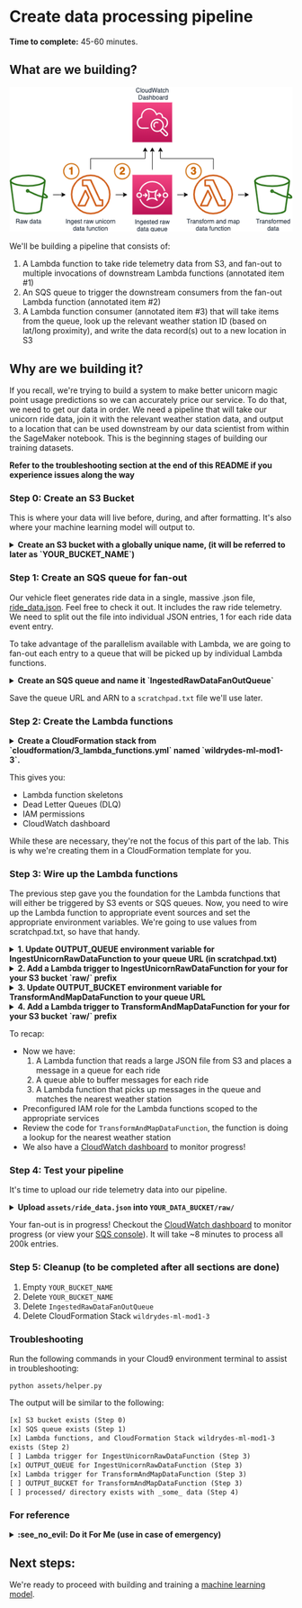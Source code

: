 # Create data processing pipeline

**Time to complete:** 45-60 minutes.

## What are we building?
![Architecture diagram](assets/WildRydesML_1.png)

We'll be building a pipeline that consists of:

1. A Lambda function to take ride telemetry data from S3, and fan-out to multiple invocations of downstream Lambda functions (annotated item #1)
1. An SQS queue to trigger the downstream consumers from the fan-out Lambda function (annotated item #2)
1. A Lambda function consumer (annotated item #3) that will take items from the queue, look up the relevant weather station ID (based on lat/long proximity), and write the data record(s) out to a new location in S3

## Why are we building it?
If you recall, we're trying to build a system to make better unicorn magic point usage predictions so we can accurately price our service.  To do that, we need to get our data in order.  We need a pipeline that will take our unicorn ride data, join it with the relevant weather station data, and output to a location that can be used downstream by our data scientist from within the SageMaker notebook.  This is the beginning stages of building our training datasets.

**Refer to the troubleshooting section at the end of this README if you experience issues along the way**

### Step 0: Create an S3 Bucket
This is where your data will live before, during, and after formatting. It's also where your machine learning model will output to.

<details>
<summary><strong>Create an S3 bucket with a globally unique name, (it will be referred to later as `YOUR_BUCKET_NAME`)</strong></summary><p>
In your Cloud9 terminal, run the following code:

```
# Command should be ran from /home/ec2-user/environment/aws-serverless-workshops/MachineLearning/1_DataProcessing in your cloud 9 environment
# run `pwd` to see your current directory
# Run this command to navigate to the correct folder
cd /home/ec2-user/environment/aws-serverless-workshops/MachineLearning/1_DataProcessing

# Run this command to create your bucket
aws s3 mb s3://YOUR_BUCKET_NAME >> scratchpad.txt

# Run this command to verify your bucket was created successfully
aws s3 ls s3://YOUR_BUCKET_NAME

# If you don't see an error you're good.
```
</p></details>

### Step 1: Create an SQS queue for fan-out
Our vehicle fleet generates ride data in a single, massive .json file, [ride_data.json](assets/ride_data.json). Feel free to check it out.  It includes the raw ride telemetry.  We need to split out the file into individual JSON entries, 1 for each ride data event entry.

To take advantage of the parallelism available with Lambda, we are going to fan-out each entry to a queue that will be picked up by individual Lambda functions.

<details>
<summary><strong>Create an SQS queue and name it `IngestedRawDataFanOutQueue`</strong></summary><p>
In your Cloud9 terminal, run the following code:

```
# Command should be ran from /home/ec2-user/environment/aws-serverless-workshops/MachineLearning/1_DataProcessing in your cloud 9 environment
# run `pwd` to see your current directory

aws sqs create-queue --queue-name IngestedRawDataFanOutQueue >> scratchpad.txt

# scratchpad.txt now has the queue URL, you'll need it for the next command to grab the ARN. Keep the quotes and replace YOUR_QUEUE_URL with the value in scratchpad.txt.

aws sqs get-queue-attributes --queue-url "YOUR_QUEUE_URL" --attribute-names QueueArn >> scratchpad.txt
```
</p></details>

Save the queue URL and ARN to a `scratchpad.txt` file we'll use later.


### Step 2: Create the Lambda functions

<details>
<summary><strong>Create a CloudFormation stack from `cloudformation/3_lambda_functions.yml` named `wildrydes-ml-mod1-3`.</strong></summary><p>
In your Cloud9 terminal, run the following code:

```
# Command should be ran from /home/ec2-user/environment/aws-serverless-workshops/MachineLearning/1_DataProcessing in your cloud 9 environment
# run `pwd` to see your current directory

TODO - double check this syntax
Run some code in the terminal to >> a scratchpad.txt with the appropriate parameters you'll need for this template (also include DataProcessingRole Arn)

aws cloudformation create-stack \
    --stack-name wildrydes-ml-mod1-3 \
    --parameters ParameterKey=DataBucket,ParameterValue=YOUR_BUCKET_NAME \
    ParameterKey=IngestedRawDataFanOutQueueArn,ParameterValue=YOUR_QUEUE_ARN \
    --capabilities CAPABILITY_NAMED_IAM \
    --template-body file://cloudformation/3_lambda_functions.yml
```

There are a couple options to track the CloudFormation stack creation process:
1. In your Cloud9 terminal, run the following code:
    ```
    # Run this command to verify the stack was successfully created. You should expect to see "CREATE_COMPLETE".
    # If you see "CREATE_IN_PROGRESS", your stack is still being created. Wait and re-run the command.
    # If you see "ROLLBACK_COMPLETE", pause and see what went wrong.
    aws cloudformation describe-stacks \
        --stack-name wildrydes-ml-mod1-3 \
        --query "Stacks[0].StackStatus"
    ```
1. Go to [CloudFormation in the AWS Console](https://console.aws.amazon.com/cloudformation)
</p></details>

This gives you:
* Lambda function skeletons
* Dead Letter Queues (DLQ)
* IAM permissions
* CloudWatch dashboard

While these are necessary, they're not the focus of this part of the lab.  This is why we're creating them in a CloudFormation template for you.  

### Step 3: Wire up the Lambda functions
The previous step gave you the foundation for the Lambda functions that will either be triggered by S3 events or SQS queues.  Now, you need to wire up the Lambda function to appropriate event sources and set the appropriate environment variables. We're going to use values from scratchpad.txt, so have that handy.

<details>
<summary><strong>1. Update OUTPUT_QUEUE environment variable for IngestUnicornRawDataFunction to your queue URL (in scratchpad.txt)</strong></summary><p>

1. Open the [Lambda console](https://console.aws.amazon.com/lambda)
1. Open the function containing `IngestUnicornRawDataFunction` in the name
1. Scroll down and create an environment variable with:
    * Key == "OUTPUT_QUEUE"
    * Value == `YOUR_QUEUE_URL`
1. Click **Save**
</p></details>

<details>
<summary><strong>2. Add a Lambda trigger to IngestUnicornRawDataFunction for your for your S3 bucket `raw/` prefix</strong></summary><p>

1. Scroll up and click **Add trigger** in the Designer view
1. Select **S3**
1. Choose the data bucket you created
1. For the prefix, type `raw/`
1. Click **Add**

If the trigger won't save, make sure the S3 bucket does not have an identical active event ([Bucket](https://console.aws.amazon.com/s3) > Properties > Events).
</p></details>

<details>
<summary><strong>3. Update OUTPUT_BUCKET environment variable for TransformAndMapDataFunction to your queue URL</strong></summary><p>

1. Open the [Lambda console](https://console.aws.amazon.com/lambda)
1. Open the function containing  `TransformAndMapDataFunction` in the name
1. Scroll down and create an environment variable with:
    * Key == "OUTPUT_BUCKET"
    * Value == `YOUR_DATA_BUCKET` (*The name of the data bucket you created earlier*)
1. Click **Save**
</p></details>

<details>
<summary><strong>4. Add a Lambda trigger to TransformAndMapDataFunction for your for your S3 bucket `raw/` prefix</strong></summary><p>

1. Scroll up and click **Add trigger** in the Designer view
1. Select **SQS**
1. Choose the `IngestedRawDataFanOutQueue` queue you created
1. Click **Add**
</p></details>

To recap:
* Now we have:
  1. A Lambda function that reads a large JSON file from S3 and places a message in a queue for each ride
  1. A queue able to buffer messages for each ride
  1. A Lambda function that picks up messages in the queue and matches the nearest weather station
* Preconfigured IAM role for the Lambda functions scoped to the appropriate services
* Review the code for `TransformAndMapDataFunction`, the function is doing a lookup for the nearest weather station
* We also have a [CloudWatch dashboard](https://console.aws.amazon.com/cloudwatch/home?#dashboards:name=Wild_Rydes_Machine_Learning) to monitor progress!

### Step 4: Test your pipeline
It's time to upload our ride telemetry data into our pipeline.

<details>
<summary><strong>Upload <code>assets/ride_data.json</code> into <code>YOUR_DATA_BUCKET/raw/</code></strong></summary><p>

In your Cloud9 terminal, run the following code:

```
# Run this command to upload the ride data
aws s3 cp assets/ride_data.json s3://YOUR_BUCKET_NAME/raw/ride_data.json

# Run this command to verify the file was uploaded (you should see the file name listed)
aws s3 ls s3://YOUR_BUCKET_NAME/raw/
```
</p></details>

Your fan-out is in progress!  Checkout the [CloudWatch dashboard](https://console.aws.amazon.com/cloudwatch/home?#dashboards:name=Wild_Rydes_Machine_Learning) to monitor progress (or view your [SQS console](https://console.aws.amazon.com/sqs)).  It will take ~8 minutes to process all 200k entries.

### Step 5: Cleanup (to be completed after all sections are done)
1. Empty `YOUR_BUCKET_NAME`
1. Delete `YOUR_BUCKET_NAME`
1. Delete `IngestedRawDataFanOutQueue`
1. Delete CloudFormation Stack `wildrydes-ml-mod1-3`

### Troubleshooting
Run the following commands in your Cloud9 environment terminal to assist in troubleshooting:
```
python assets/helper.py
```
The output will be similar to the following:
```
[x] S3 bucket exists (Step 0)
[x] SQS queue exists (Step 1)
[x] Lambda functions, and CloudFormation Stack wildrydes-ml-mod1-3 exists (Step 2)
[ ] Lambda trigger for IngestUnicornRawDataFunction (Step 3)
[x] OUTPUT_QUEUE for IngestUnicornRawDataFunction (Step 3)
[x] Lambda trigger for TransformAndMapDataFunction (Step 3)
[ ] OUTPUT_BUCKET for TransformAndMapDataFunction (Step 3)
[ ] processed/ directory exists with _some_ data (Step 4)
```

### For reference
<details>
<summary><strong>:see_no_evil: Do it For Me (use in case of emergency)</strong></summary><p>

1. Navigate to your Cloud9 environment
1. Run the following commands to create your resources:
    ```
    cd ~/environment/aws-serverless-workshops/MachineLearning/0_ExternalData
    aws cloudformation create-stack \
    --stack-name wildrydes-ml-mod1-99 \
    --capabilities CAPABILITY_NAMED_IAM \
    --template-body file://cloudformation/99_complete.yml
    ```
1. Run the following command until you get `CREATE_COMPLETE` in the output:
    ```
    aws cloudformation describe-stacks \
    --stack-name wildrydes-ml-mod1-99 \
    --query 'Stacks[0].StackStatus' \
    --output text
    ```

<h3>Cleanup</h3>
1. Delete `wildrydes-ml-mod1-99`
</p></details>

## Next steps:

We're ready to proceed with building and training a [machine learning model](../2_ModelBuilding).
